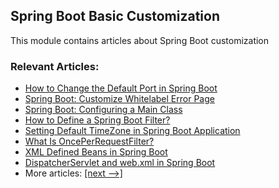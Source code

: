 ## Spring Boot Basic Customization

This module contains articles about Spring Boot customization

### Relevant Articles:

 - [How to Change the Default Port in Spring Boot](https://www.baeldung.com/spring-boot-change-port)
 - [Spring Boot: Customize Whitelabel Error Page](https://www.baeldung.com/spring-boot-custom-error-page)
 - [Spring Boot: Configuring a Main Class](https://www.baeldung.com/spring-boot-main-class)
 - [How to Define a Spring Boot Filter?](https://www.baeldung.com/spring-boot-add-filter)
 - [Setting Default TimeZone in Spring Boot Application](https://www.baeldung.com/spring-boot-set-default-timezone)
 - [What Is OncePerRequestFilter?](https://www.baeldung.com/spring-onceperrequestfilter)
 - [XML Defined Beans in Spring Boot](https://www.baeldung.com/spring-boot-xml-beans)
 - [DispatcherServlet and web.xml in Spring Boot](https://www.baeldung.com/spring-boot-dispatcherservlet-web-xml)
 - More articles: [[next -->]](/spring-boot-modules/spring-boot-basic-customization-2)
